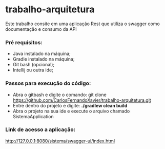 # trabalho-arquitetura
Este trabalho consite em uma aplicação Rest que utiliza o swagger como documentação e consumo da API

### Pré requisitos:
- Java instalado na máquina;
- Gradle instalado na máquina;
- Git bash (opcional);
- Intellij ou outra ide;

### Passos para execução do código:
- Abra o gitbash e digite o comando: git clone https://github.com/CarlosFernandoXavier/trabalho-arquitetura.git
- Entre dentro do projeto e digite: **./gradlew clean build**
- Abra o projeto na sua ide e execute o arquivo chamado SistemaApplication

### Link de acesso a aplicação:
http://127.0.0.1:8080/sistema/swagger-ui/index.html

